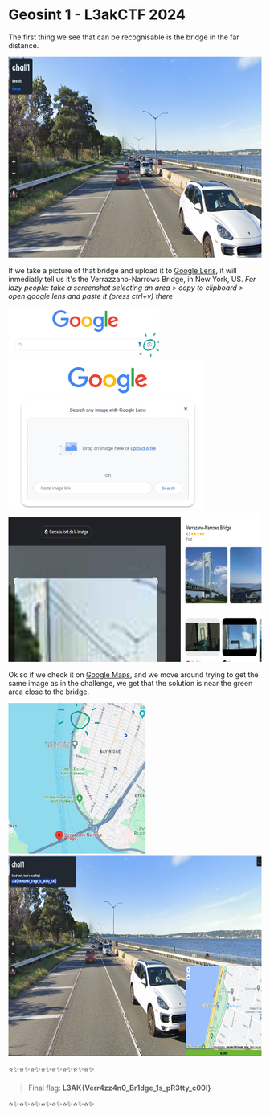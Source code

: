 # Geosint 1 - L3akCTF 2024

The first thing we see that can be recognisable is the bridge in the far distance.

<img src="media/geochall1_initial.png" alt="initial image"  height="400"> 

If we take a picture of that bridge and upload it to [Google Lens](https://lens.google.com), it will inmediatly tell us it's the Verrazzano-Narrows Bridge, in New York, US. *For lazy people: take a screenshot selecting an area > copy to clipboard > open google lens and paste it (press ctrl+v) there*

<img src="media/google_lens1.png" alt="google lens icon"  height="100"><img src="media/google_lens2.png" alt="google lens search"  height="300"><img src="media/google_lens3.png" alt="google lens results"  height="300">


Ok so if we check it on [Google Maps](https://maps.google.com), and we move around trying to get the same image as in the challenge, we get that the solution is near the green area close to the bridge.

<img src="media/geochall1_verrazanobridge.png" alt="verrazzano bridge"  height="300"> 
<img src="media/geochall1_solution.png" alt="solution image"  height="400"> 

:star::sparkles::star::sparkles::star::sparkles::star::sparkles::star::sparkles::star::sparkles::star::sparkles::star::sparkles:

> Final flag: **L3AK{Verr4zz4n0_Br1dge_1s_pR3tty_c00l}**

:star::sparkles::star::sparkles::star::sparkles::star::sparkles::star::sparkles::star::sparkles::star::sparkles::star::sparkles: